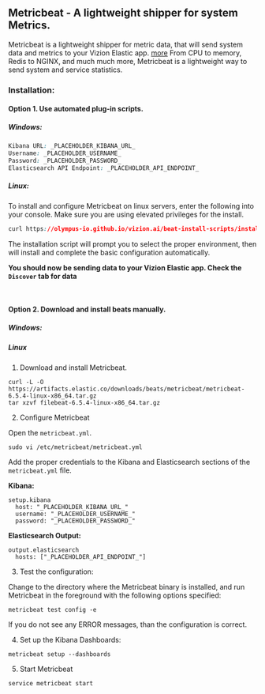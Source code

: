 ## Metricbeat - A lightweight shipper for system Metrics.

Metricbeat is a lightweight shipper for metric data, that will send system data and metrics to your Vizion Elastic app. [more](https://www.elastic.co/guide/en/beats/metricbeat/current/metricbeat-overview.html)
From CPU to memory, Redis to NGINX, and much much more, Metricbeat is a lightweight way to send system and service statistics.

### Installation:

#### <b>Option 1.</b> Use automated plug-in scripts.

##### Windows:

```css
Kibana URL: _PLACEHOLDER_KIBANA_URL_
Username: _PLACEHOLDER_USERNAME_
Password: _PLACEHOLDER_PASSWORD_
Elasticsearch API Endpoint: _PLACEHOLDER_API_ENDPOINT_
```

##### Linux:

To install and configure Metricbeat on linux servers, enter the following into your console. Make sure you are using elevated privileges for the install.

````CSS
curl https://olympus-io.github.io/vizion.ai/beat-install-scripts/install-config-metricbeat.sh > install-config-metricbeat.sh; chmod a+x  install-config-metricbeat.sh; ./install-config-metricbeat.sh _PLACEHOLDER_API_ENDPOINT_
````
    
The installation script will prompt you to select the proper environment, then will install and complete the basic configuration automatically.

**You should now be sending data to your Vizion Elastic app. Check the ```Discover``` tab for data**

<br>

#### <b>Option 2.</b> Download and install beats manually.

##### Windows:

##### Linux

1) Download and install Metricbeat.

```
curl -L -O https://artifacts.elastic.co/downloads/beats/metricbeat/metricbeat-6.5.4-linux-x86_64.tar.gz
tar xzvf filebeat-6.5.4-linux-x86_64.tar.gz
```

2) Configure Metricbeat

Open the ```metricbeat.yml```.

```
sudo vi /etc/metricbeat/metricbeat.yml
```

Add the proper credentials to the Kibana and Elasticsearch sections of the ```metricbeat.yml``` file. 

<b>Kibana:</b>

```
setup.kibana
  host: "_PLACEHOLDER_KIBANA_URL_"
  username: "_PLACEHOLDER_USERNAME_"
  password: "_PLACEHOLDER_PASSWORD_"
```

<b>Elasticsearch Output:</b>

```
output.elasticsearch
  hosts: ["_PLACEHOLDER_API_ENDPOINT_"]
```

3. Test the configuration:

Change to the directory where the Metricbeat binary is installed, and run Metricbeat in the foreground with the following options specified:

```
metricbeat test config -e
```

If you do not see any ERROR messages, than the configuration is correct.

4. Set up the Kibana Dashboards:

```
metricbeat setup --dashboards
```

5. Start Metricbeat

```
service metricbeat start
```




















